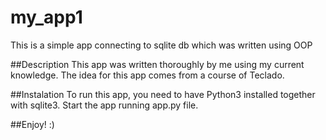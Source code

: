 # my_app1 
This is a simple app connecting to sqlite db which was written using OOP

##Description
This app was written thoroughly by me using my current knowledge. The idea for this app comes from a course of Teclado.

##Instalation
To run this app, you need to have Python3 installed together with sqlite3. Start the app running app.py file.

##Enjoy! :)

